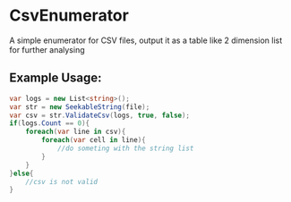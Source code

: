 # CsvEnumerator
A simple enumerator for CSV files, output it as a table like 2 dimension list for further analysing

## Example Usage:
```cs
var logs = new List<string>();
var str = new SeekableString(file);
var csv = str.ValidateCsv(logs, true, false);
if(logs.Count == 0){
	foreach(var line in csv){
		foreach(var cell in line){
			//do someting with the string list
		}
	}
}else{
	//csv is not valid
}
```
